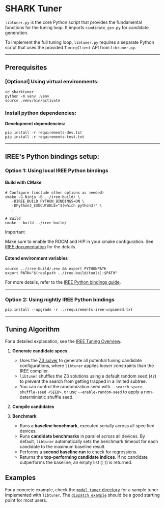 # SHARK Tuner
`libtuner.py` is the core Python script that provides the fundamental functions
for the tuning loop. It imports `candidate_gen.py` for candidate generation.

To implement the full tuning loop, `libtuner.py` requires a separate Python script
that uses the provided `TuningClient` API from `libtuner.py`.

---

## Prerequisites

### [Optional] Using virtual environments:

```shell
cd sharktuner
python -m venv .venv
source .venv/bin/activate
```

### Install python dependencies:

**Development dependencies:**
```shell
pip install -r requirements-dev.txt
pip install -r requirements-test.txt
```

---

## IREE's Python bindings setup:

### Option 1: Using local IREE Python bindings

#### Build with CMake
```shell
# Configure (include other options as needed)
cmake -G Ninja -B ../iree-build/ \
   -DIREE_BUILD_PYTHON_BINDINGS=ON \
   -DPython3_EXECUTABLE="$(which python3)" \
   .

# Build
cmake --build ../iree-build/
```

> [!IMPORTANT]
> Make sure to enable the ROCM and HIP in your cmake configuration.
> See [IREE documentation](https://iree.dev/building-from-source/getting-started/#python-bindings) for the details.

#### Extend environment variables
```shell
source ../iree-build/.env && export PYTHONPATH
export PATH="$(realpath ../iree-build/tools):$PATH"
```

For more details, refer to the [IREE Python bindings guide](https://iree.dev/building-from-source/getting-started/#python-bindings).

---

### Option 2: Using nightly IREE Python bindings
```shell
pip install --upgrade -r ../requirements-iree-unpinned.txt
```

---

## Tuning Algorithm
For a detailed explanation, see the [IREE Tuning Overview](https://iree.dev/reference/tuning/#overview).
1. **Generate candidate specs**
   - Uses the [Z3 solver](https://ericpony.github.io/z3py-tutorial/guide-examples.htm) to generate all potential tuning candidate configurations, where `libtuner` applies looser constraints than the IREE compiler.
   - `libtuner` shuffles the Z3 solutions using a default random seed (`42`) to prevent the search from getting trapped in a limited subtree.
   - You can control the randomization seed with `--search-space-shuffle-seed <SEED>`, or use `--enable-random-seed` to apply a non-deterministic shuffle seed.

2. **Compile candidates**

3. **Benchmark**
   - Runs a **baseline benchmark**, executed serially across all specified devices.
   - Runs **candidate benchmarks** in parallel across all devices.
     By default, `libtuner` automatically sets the benchmark timeout for each candidate to the maximum baseline result.
   - Performs a **second baseline run** to check for regressions.
   - Returns the **top-performing candidate indices**.
     If no candidate outperforms the baseline, an empty list (`[]`) is returned.

## Examples

For a concrete example, check the [`model_tuner` directory](./model_tuner/) for a sample tuner implemented with `libtuner`.
The [`dispatch example`](model_tuner/README.md) should be a good starting point for most users.
